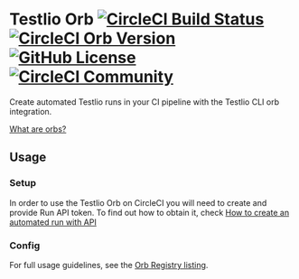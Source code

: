 # Testlio Orb  [![CircleCI Build Status](https://circleci.com/gh/Testlio/testlio-circleci-orb.svg?style=shield "CircleCI Build Status")](https://circleci.com/gh/Testlio/testlio-circleci-orb) [![CircleCI Orb Version](https://badges.circleci.com/orbs/Testlio/testlio.svg)](https://circleci.com/orbs/registry/orb/testlio/testlio) [![GitHub License](https://img.shields.io/badge/license-MIT-lightgrey.svg)](https://raw.githubusercontent.com/Testlio/Testlio/testlio-circleci-orb/main/LICENSE) [![CircleCI Community](https://img.shields.io/badge/community-CircleCI%20Discuss-343434.svg)](https://discuss.circleci.com/c/ecosystem/orbs)

Create automated Testlio runs in your CI pipeline with the Testlio CLI orb integration.

[What are orbs?](https://circleci.com/orbs/)

## Usage

### Setup

In order to use the Testlio Orb on CircleCI you will need to create and provide Run API token. To find out how to obtain it, check [How to create an automated run with API](https://help.testlio.com/en/articles/5898210-how-to-create-an-automated-run-with-api)

### Config

For full usage guidelines, see the [Orb Registry listing](http://circleci.com/orbs/registry/orb/testlio/testlio).

